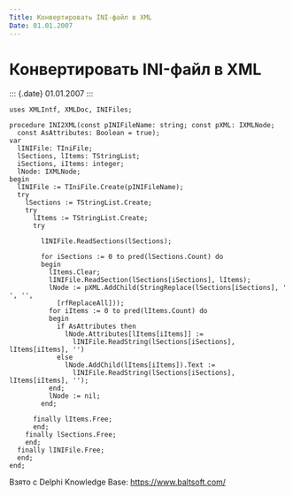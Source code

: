 ```yaml
---
Title: Конвертировать INI-файл в XML
Date: 01.01.2007
---
```



Конвертировать INI-файл в XML
=============================

::: {.date}
01.01.2007
:::

    uses XMLIntf, XMLDoc, INIFiles;
     
    procedure INI2XML(const pINIFileName: string; const pXML: IXMLNode;
      const AsAttributes: Boolean = true);
    var
      lINIFile: TIniFile;
      lSections, lItems: TStringList;
      iSections, iItems: integer;
      lNode: IXMLNode;
    begin
      lINIFile := TIniFile.Create(pINIFileName);
      try
        lSections := TStringList.Create;
        try
          lItems := TStringList.Create;
          try
     
            lINIFile.ReadSections(lSections);
     
            for iSections := 0 to pred(lSections.Count) do
            begin
              lItems.Clear;
              lINIFile.ReadSection(lSections[iSections], lItems);
              lNode := pXML.AddChild(StringReplace(lSections[iSections], ' ', '',
                [rfReplaceAll]));
              for iItems := 0 to pred(lItems.Count) do
              begin
                if AsAttributes then
                  lNode.Attributes[lItems[iItems]] :=
                    lINIFile.ReadString(lSections[iSections], lItems[iItems], '')
                else
                  lNode.AddChild(lItems[iItems]).Text :=
                    lINIFile.ReadString(lSections[iSections], lItems[iItems], '');
              end;
              lNode := nil;
            end;
     
          finally lItems.Free;
          end;
        finally lSections.Free;
        end;
      finally lINIFile.Free;
      end;
    end;

Взято с Delphi Knowledge Base: <https://www.baltsoft.com/>
